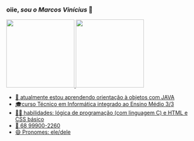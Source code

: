 ### oiie, *sou o Marcos Vinícius* 👋
 <div>
  <a href="https://github.com/MarcosVini753">
  <img height="180em" src="https://github-readme-stats.vercel.app/api?username=MarcosVini753&show_icons=true&theme=dark&include_all_commits=true&count_private=true"/>
  <img height="180em" src="https://github-readme-stats.vercel.app/api/top-langs/?username=Marcosvini753&layout=compact&langs_count=7&theme=dark"/>
</div>
  
- 🌱 atualmente estou aprendendo orientação à objetos com JAVA
- 🎓curso Técnico em Informática integrado ao Ensino Médio 3/3
- 🐱‍💻 habilidades: lógica de programação (com linguagem C) e HTML e CSS básico 
- 📲 68 99900-2260
- 😄 Pronomes: ele/dele
